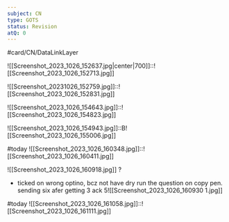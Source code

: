 ```yaml
---
subject: CN
type: GOTS
status: Revision
atQ: 0
---
```


#card/CN/DataLinkLayer 

![[Screenshot_2023_1026_152637.jpg|center|700]]::![[Screenshot_2023_1026_152713.jpg]] <!--SR:!2024-03-15,98,292-->


![[Screenshot_20231026_152759.jpg]]::![[Screenshot_2023_1026_152831.jpg]] <!--SR:!2024-02-26,86,290-->

![[Screenshot_2023_1026_154643.jpg]]::![[Screenshot_2023_1026_154823.jpg]] <!--SR:!2024-01-02,51,290-->

![[Screenshot_2023_1026_154943.jpg]]::B![[Screenshot_2023_1026_155006.jpg]] <!--SR:!2024-01-12,58,310-->

#today ![[Screenshot_2023_1026_160348.jpg]]::![[Screenshot_2023_1026_160411.jpg]]

![[Screenshot_2023_1026_160918.jpg]]
?
- ticked on wrong optino, bcz not have dry run the question on copy pen. sending six afer getting 3 ack
5![[Screenshot_2023_1026_160930 1.jpg]] <!--SR:!2024-01-01,6,232-->

#today ![[Screenshot_2023_1026_161058.jpg]]::![[Screenshot_2023_1026_161111.jpg]]


